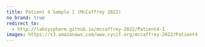 ```yaml
---
title: Patient 4 Sample 1 (McCaffrey 2022)
no_brand: true
redirect_to:
  - http://labsyspharm.github.io/mccaffrey-2022/Patient4-1
images: https://s3.amazonaws.com/www.cycif.org/mccaffrey-2022/Patient4-1
---
```

